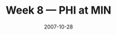 ---
layout: game
title: Week 8 — PHI at MIN
season: 2007
game_id: 2007_08_PHI_MIN
week: 8
date: 2007-10-28
home_team: MIN
away_team: PHI
final_home: 16
final_away: 23
pbp_url: /assets/data/pbp/2007/2007_08_PHI_MIN.csv.gz
---